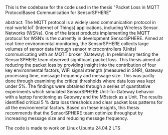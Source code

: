This is the codebase for the code used in the thesis "Packet Loss in MQTT ProtocolBased Communication for SensorSPHERE"

abstract:
The MQTT protocol is a widely used communication protocol in real-world IoT (Internet
of Things) applications, including Wireless Sensor Networks (WSNs). One of the latest
products implementing the MQTT protocol for WSN’s is the currently in development
SensorSPHERE. Aimed at real-time environmental monitoring, the SensorSPHERE collects
large volumes of sensor data through sensor microcontrollers (Units) communicating with
an MQTT broker (Gateway). In preliminary testing the SensorSPHERE team observed
significant packet loss. This thesis aimed at reducing the packet loss by providing insight
into the contribution of four key environmental factors, WiFi signal strength (measured in
SNR), Gateway processing time, message frequency and message size. This was partly done
through examining the critical thresholds where data loss was kept under 5%. The findings
were obtained through a series of quantitative experiments which simulated SensorSPHERE
Unit-To-Gateway behavior with a laptop functioning as Gateway and the M5stack as a
Unit. The results identified critical 5 % data loss thresholds and clear packet loss patterns
for all the environmental factors. Based on these insights, this thesis recommends that the
SensorSPHERE team optimize throughput by increasing message size and reducing message
frequency.


The code is made to work on Linux Ubuntu 24.04.2 LTS
